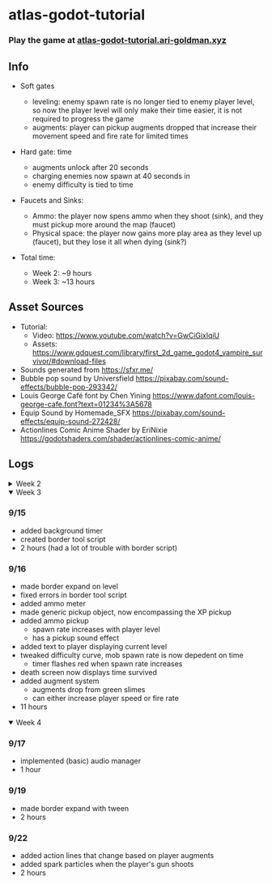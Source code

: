 # atlas-godot-tutorial

### Play the game at [atlas-godot-tutorial.ari-goldman.xyz](https://atlas-godot-tutorial.ari-goldman.xyz/)

## Info
- Soft gates
	- leveling: enemy spawn rate is no longer tied to enemy player level, so now the player level will only make their time easier, it is not required to progress the game 
	- augments: player can pickup augments dropped that increase their movement speed and fire rate for limited times
- Hard gate: time
	- augments unlock after 20 seconds
	- charging enemies now spawn at 40 seconds in
	- enemy difficulty is tied to time
- Faucets and Sinks:
	- Ammo: the player now spens ammo when they shoot (sink), and they must pickup more around the map (faucet)
	- Physical space: the player now gains more play area as they level up (faucet), but they lose it all when dying (sink?)
	
- Total time:
	- Week 2: ~9 hours
	- Week 3: ~13 hours

## Asset Sources
- Tutorial:
	- Video: https://www.youtube.com/watch?v=GwCiGixlqiU
	- Assets: https://www.gdquest.com/library/first_2d_game_godot4_vampire_survivor/#download-files
- Sounds generated from https://sfxr.me/
- Bubble pop sound by Universfield https://pixabay.com/sound-effects/bubble-pop-293342/
- Louis George Café font by Chen Yining https://www.dafont.com/louis-george-cafe.font?text=01234%3A5678
- Equip Sound by Homemade_SFX https://pixabay.com/sound-effects/equip-sound-272428/
- Actionlines Comic Anime Shader by EriNixie https://godotshaders.com/shader/actionlines-comic-anime/

## Logs

<details>
<summary>Week 2</summary>
### 9/3
- initialized repository with project files
- started tutorial
- 0.5 hours

### 9/7
- finished tutorial project
- 1.5 hours

### 9/8
- reorganize files
- add XP system
	- mobs drop XP
	- XP attractes to player when in range
	- player levels up at certain XP values
	- player shoots faster on level
- 3 hours (I lost a lot of work to the git gods)

### 9/9
- added charging enemy
- made gun now shoot the closest enemy
- adjusted enemy spawning path to be outside camera
- made enemies spawn faster as player levels up
- added sound effects
- add github workflow to push to github pages
- 4 hours
</details>

<details open>
<summary>Week 3</summary>

### 9/15
- added background timer
- created border tool script
- 2 hours (had a lot of trouble with border script)

### 9/16
- made border expand on level
- fixed errors in border tool script
- added ammo meter
- made generic pickup object, now encompassing the XP pickup
- added ammo pickup
	- spawn rate increases with player level
	- has a pickup sound effect
- added text to player displaying current level
- tweaked difficulty curve, mob spawn rate is now depedent on time
	- timer flashes red when spawn rate increases
- death screen now displays time survived
- added augment system
	- augments drop from green slimes
	- can either increase player speed or fire rate
- 11 hours
</details>

<details open>
<summary>Week 4</summary>

### 9/17
- implemented (basic) audio manager
- 1 hour

### 9/19
- made border expand with tween
- 2 hours

### 9/22
- added action lines that change based on player augments
- added spark particles when the player's gun shoots
- 2 hours

</details>
